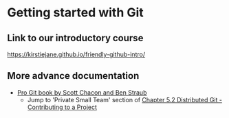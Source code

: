 # Getting started with Git

## Link to our introductory course
https://kirstiejane.github.io/friendly-github-intro/

## More advance documentation

- [Pro Git book by Scott Chacon and Ben Straub](https://git-scm.com/book/en/v2)
  - Jump to 'Private Small Team' section of [Chapter 5.2 Distributed Git - Contributing to a Project](https://git-scm.com/book/en/v2/Distributed-Git-Contributing-to-a-Project)
